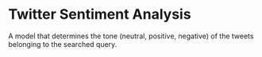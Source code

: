# Twitter Sentiment Analysis

A model that determines the tone (neutral, positive, negative) of the tweets belonging to the searched query.





